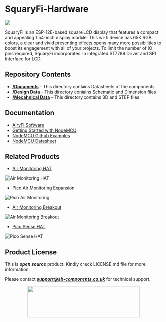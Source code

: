 # SquaryFi-Hardware

<img src ="https://cdn.shopify.com/s/files/1/1217/2104/products/2_12d19ffa-bcda-47bf-8ea9-bb76fc40aee3.png?v=1670307456&width=400" />

SquaryFi is an ESP-12E-based square LCD display that features a compact and appealing 1.54-inch display module. This wi-fi device has 65K RGB colors, a clear and vivid presenting effects opens many more possibilities to boost its engagement with all of your projects. To limit the number of IO pins required, SquaryFi incorporates an integrated ST7789 Driver and SPI Interface for LCD.

## Repository Contents

* [**/Documents**](https://github.com/sbcshop/SquaryFi-Hardware/tree/main/Documents) - This directory contains Datasheets of the components
* [**/Design Data**](https://github.com/sbcshop/SquaryFi-Hardware/tree/main/Design%20Data) - This directory contains Schematic and Dimension files
* [**/Mecahnical Data**](https://github.com/sbcshop/SquaryFi-Hardware/tree/main/Mechanical%20Data) - This directory contains 3D and STEP files


## Documentation

* [AiryFi Software](https://github.com/sbcshop/AiryFi_Software)
* [Getting Started with NodeMCU](http://www.nodemcu.com/index_en.html)
* [NodeMCU Github Examples](https://github.com/orgs/nodemcu/repositories)
* [NodeMCU Datasheet](https://www.espressif.com/sites/default/files/documentation/0a-esp8266ex_datasheet_en.pdf)

## Related Products

* [Air Monitoring HAT](https://shop.sb-components.co.uk/products/air-monitoring-hat-for-raspberry-pi?_pos=1&_sid=c88f54328&_ss=r)

 ![Air Monitoring HAT](https://cdn.shopify.com/s/files/1/1217/2104/products/4_790d764a-9c5f-47e3-96b4-34035fed05b6.png?v=1612519683&width=400)
 
 * [Pico Air Monitoring Expansion](https://shop.sb-components.co.uk/products/pico-air-wifi-monitoring-expansion?_pos=4&_sid=777d5c359&_ss=r)
 
 ![Pico Air Monitoring](https://cdn.shopify.com/s/files/1/1217/2104/products/PicAirQualityMonitor.png?v=1637644693&width=400)

 * [Air Monitoring Breakout](https://shop.sb-components.co.uk/products/air-monitoring-breakout?_pos=1&_sid=8dbc50256&_ss=r)
 
 ![Air Monitoring Breakout](https://cdn.shopify.com/s/files/1/1217/2104/products/PicAirQualityMonitor.png?v=1637644693&width=400)
 
 * [Pico Sense HAT](https://shop.sb-components.co.uk/products/pico-sense-hat?_pos=1&_sid=893176ed1&_ss=r)
 
 ![Pico Sense HAT](https://cdn.shopify.com/s/files/1/1217/2104/products/PicoSenseHAT.png?v=1639375750&width=400)


## Product License

This is ***open source*** product. Kindly check LICENSE.md file for more information.

Please contact ***support@sb-components.co.uk*** for technical support.
<p align="center">
  <img width="360" height="100" src="https://cdn.shopify.com/s/files/1/1217/2104/files/Logo_sb_component_3.png?v=1666086771&width=300">
</p>
